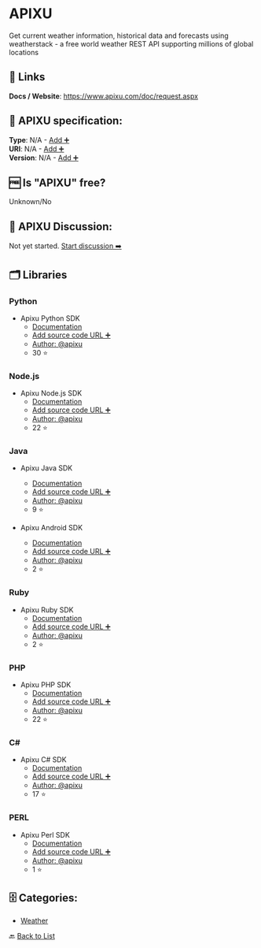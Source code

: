 # APIXU
Get current weather information, historical data and forecasts using weatherstack - a free world weather REST API supporting millions of global locations

##  🔗 Links
**Docs / Website**: https://www.apixu.com/doc/request.aspx

## 🧬 APIXU specification:
**Type**: N/A - [Add ➕](https://github.com/apis-list/apis-list/edit/main/apis-list.yaml)  
**URI**: N/A - [Add ➕](https://github.com/apis-list/apis-list/edit/main/apis-list.yaml)  
**Version**: N/A - [Add ➕](https://github.com/apis-list/apis-list/edit/main/apis-list.yaml)

## 🆓 Is "APIXU" free?
 Unknown/No 

## 💬 APIXU Discussion:
Not yet started. [Start discussion ➡️](https://github.com/apis-list/apis-list/discussions/new)

## 🗂️ Libraries
### Python
- Apixu Python SDK 
    - [Documentation](https://github.com/apixu/apixu-python)
    - [Add source code URL ➕]()
    - [Author: @apixu](https://github.com/apixu)
    - 30 ⭐

### Node.js
- Apixu Node.js SDK 
    - [Documentation](https://github.com/apixu/apixu-nodejs)
    - [Add source code URL ➕]()
    - [Author: @apixu](https://github.com/apixu)
    - 22 ⭐

### Java
- Apixu Java SDK
    - [Documentation](https://github.com/apixu/apixu-java)
    - [Add source code URL ➕]()
    - [Author: @apixu](https://github.com/apixu)
    - 9 ⭐

- Apixu Android SDK
    - [Documentation](https://github.com/apixu/apixu-android)
    - [Add source code URL ➕]()
    - [Author: @apixu](https://github.com/apixu)
    - 2 ⭐

### Ruby
- Apixu Ruby SDK
    - [Documentation](https://github.com/apixu/apixu-ruby)
    - [Add source code URL ➕]()
    - [Author: @apixu](https://github.com/apixu)
    - 2 ⭐

### PHP
- Apixu PHP SDK
    - [Documentation](https://github.com/apixu/apixu-php)
    - [Add source code URL ➕]()
    - [Author: @apixu](https://github.com/apixu)
    - 22 ⭐

### C#
- Apixu C# SDK
    - [Documentation](https://github.com/apixu/apixu-csharp)
    - [Add source code URL ➕]()
    - [Author: @apixu](https://github.com/apixu)
    - 17 ⭐

### PERL
- Apixu Perl SDK
    - [Documentation](https://github.com/apixu/apixu-perl)
    - [Add source code URL ➕]()
    - [Author: @apixu](https://github.com/apixu)
    - 1 ⭐


## 🗄️ Categories:
- [Weather](https://github.com/apis-list/apis-list#weather-)

🔙  [Back to List](https://github.com/apis-list/apis-list)
